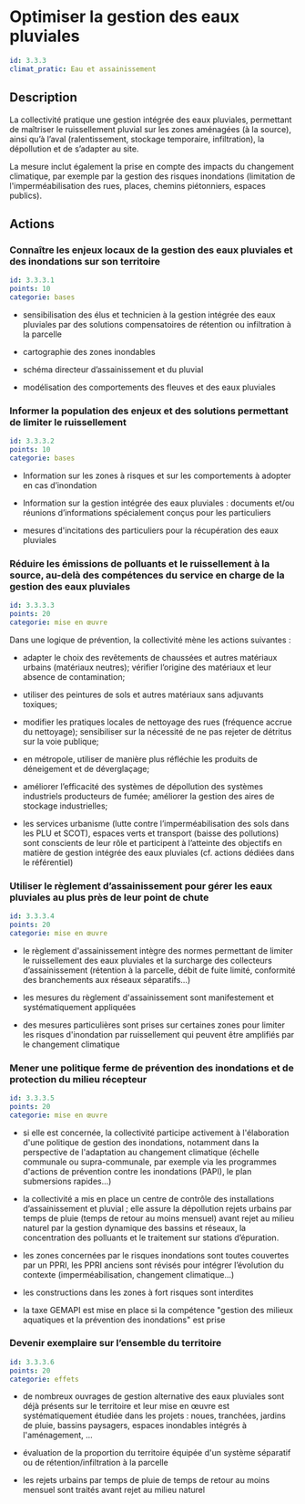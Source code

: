 # Optimiser la gestion des eaux pluviales
```yaml
id: 3.3.3
climat_pratic: Eau et assainissement
```
## Description
La collectivité pratique une gestion intégrée des eaux pluviales, permettant de maîtriser le ruissellement pluvial sur les zones aménagées (à la source), ainsi qu’à l’aval (ralentissement, stockage temporaire, infiltration), la dépollution et de s’adapter au site.

La mesure inclut également la prise en compte des impacts du changement climatique, par exemple par la gestion des risques inondations (limitation de l'imperméabilisation des rues, places, chemins piétonniers, espaces publics).



## Actions
### Connaître les enjeux locaux de la gestion des eaux pluviales et des inondations sur son territoire
```yaml
id: 3.3.3.1
points: 10
categorie: bases
```
- sensibilisation des élus et technicien à la gestion intégrée des eaux pluviales par des solutions compensatoires de rétention ou infiltration à la parcelle   

- cartographie des zones inondables

- schéma directeur d’assainissement et du pluvial

- modélisation des comportements des fleuves et des eaux pluviales




### Informer la population des enjeux et des solutions permettant de limiter le ruissellement
```yaml
id: 3.3.3.2
points: 10
categorie: bases
```
- Information sur les zones à risques et sur les comportements à adopter en cas d’inondation

- Information sur la gestion intégrée des eaux pluviales : documents et/ou réunions d’informations spécialement conçus pour les particuliers

- mesures d'incitations des particuliers pour la récupération des eaux pluviales




### Réduire les émissions de polluants et le ruissellement à la source, au-delà des compétences du service en charge de la gestion des eaux pluviales
```yaml
id: 3.3.3.3
points: 20
categorie: mise en œuvre
```
Dans une logique de prévention, la collectivité mène les actions suivantes :

- adapter le choix des revêtements de chaussées et autres matériaux urbains (matériaux neutres); vérifier l’origine des matériaux et leur absence de contamination;

- utiliser des peintures de sols et autres matériaux sans adjuvants toxiques; 

- modifier les pratiques locales de nettoyage des rues (fréquence accrue du nettoyage); sensibiliser sur la nécessité de ne pas rejeter de détritus sur la voie publique;

- en métropole, utiliser de manière plus réfléchie les produits de déneigement et de déverglaçage;

 - améliorer l’efficacité des systèmes de dépollution des systèmes industriels producteurs de fumée; améliorer la gestion des aires de stockage industrielles;

- les services urbanisme (lutte contre l’imperméabilisation des sols dans les PLU et SCOT), espaces verts et transport (baisse des pollutions) sont conscients de leur rôle et participent à l’atteinte des objectifs en matière de gestion intégrée des eaux pluviales (cf. actions dédiées dans le référentiel)




### Utiliser le règlement d’assainissement pour gérer les eaux pluviales au plus près de leur point de chute
```yaml
id: 3.3.3.4
points: 20
categorie: mise en œuvre
```
- le règlement d'assainissement intègre des normes permettant de limiter le ruissellement des eaux pluviales et la surcharge des collecteurs d’assainissement (rétention à la parcelle, débit de fuite limité, conformité des branchements aux réseaux séparatifs...)

- les mesures du règlement d'assainissement sont manifestement et systématiquement appliquées

 - des mesures particulières sont prises sur certaines zones pour limiter les risques d'inondation par ruissellement qui peuvent être amplifiés par le changement climatique




### Mener une politique ferme de prévention des inondations et de protection du milieu récepteur
```yaml
id: 3.3.3.5
points: 20
categorie: mise en œuvre
```
- si elle est concernée, la collectivité participe activement à l'élaboration d'une politique de gestion des inondations, notamment dans la perspective de l'adaptation au changement climatique (échelle communale ou supra-communale, par exemple via les programmes d'actions de prévention contre les inondations (PAPI), le plan submersions rapides...)

- la collectivité a mis en place un centre de contrôle des installations d’assainissement et pluvial ; elle assure la dépollution rejets urbains par temps de pluie (temps de retour au moins mensuel) avant rejet au milieu naturel par la gestion dynamique des bassins et réseaux, la concentration des polluants et le traitement sur stations d’épuration. 

 - les zones concernées par le risques inondations sont toutes couvertes par un PPRI, les PPRI anciens sont révisés pour intégrer l’évolution du contexte (imperméabilisation, changement climatique…)

- les constructions dans les zones à fort risques sont interdites

- la taxe GEMAPI est mise en place si la compétence "gestion des milieux aquatiques et la prévention des inondations" est prise






### Devenir exemplaire sur l’ensemble du territoire
```yaml
id: 3.3.3.6
points: 20
categorie: effets
```
- de nombreux ouvrages de gestion alternative des eaux pluviales sont déjà présents sur le territoire et leur mise en œuvre est systématiquement étudiée dans les projets : noues, tranchées, jardins de pluie, bassins paysagers, espaces inondables intégrés à l'aménagement, ...

- évaluation de la proportion du territoire équipée d'un système séparatif ou de rétention/infiltration à la parcelle

- les rejets urbains par temps de pluie de temps de retour au moins mensuel sont traités avant rejet au milieu naturel









